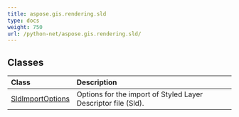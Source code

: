 ```yaml
---
title: aspose.gis.rendering.sld
type: docs
weight: 750
url: /python-net/aspose.gis.rendering.sld/
---
```





## **Classes**
| **Class** | **Description** |
| :- | :- |
| [SldImportOptions](/psd/python-net/aspose.gis.rendering.sld/sldimportoptions/) | Options for the import of Styled Layer Descriptor file (Sld). |
